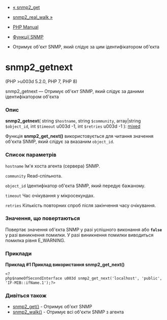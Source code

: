 - [« snmp2_get](function.snmp2-get.md)
- [snmp2_real_walk »](function.snmp2-real-walk.md)

- [PHP Manual](index.md)
- [Функції SNMP](ref.snmp.md)
- Отримує об'єкт SNMP, який слідує за цим ідентифікатором
об'єкта

# snmp2_getnext

(PHP \>u003d 5.2.0, PHP 7, PHP 8)

snmp2_getnext — Отримує об'єкт SNMP, який слідує за даними
ідентифікатором об'єкта

### Опис

**snmp2_getnext**(
string `$hostname`,
string `$community`,
array\|string `$object_id`,
int `$timeout` u003d -1,
int `$retries` u003d -1
):
[mixed](language.types.declarations.md#language.types.declarations.mixed)

Функція **snmp2_get_next()** використовується для читання значення об'єкта
SNMP, який слідує за вказаним `object_id`.

### Список параметрів

`hostname`
Ім'я хоста агента (сервера) SNMP.

`community`
Read-спільнота.

`object_id`
Ідентифікатор об'єкта SNMP, який передує бажаному.

`timeout`
Час очікування у мікросекундах.

`retries`
Кількість повторних спроб після закінчення часу очікування.

### Значення, що повертаються

Повертає значення об'єкта SNMP у разі успішного виконання або
**`false`** у разі виникнення помилки. У разі виникнення помилки
виводиться помилка рівня E_WARNING.

### Приклади

**Приклад #1 Приклад використання **snmp2_get_next()****

` <?php$nameOfSecondInterface u003d snmp2_get_next('localhost', 'public', 'IF-MIB::ifName.1');?> `

### Дивіться також

- [snmp2_get()](function.snmp2-get.md) - Отримує об'єкт SNMP
- [snmp2_walk()](function.snmp2-walk.md) - Отримує всі об'єкти SNMP
з агента
